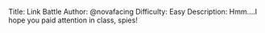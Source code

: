 Title: Link Battle
Author: @novafacing
Difficulty: Easy
Description: Hmm....I hope you paid attention in class, spies!
